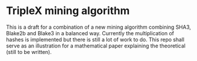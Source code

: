 # TripleX mining algorithm

This is a draft for a combination of a new mining algorithm combining SHA3, Blake2b and Blake3 in a balanced way. Currently the multiplication of hashes is implemented but there is still a lot of work to do. This repo shall serve as an illustration for a mathematical paper explaining the theoretical (still to be written).
